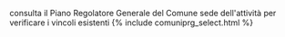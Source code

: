 consulta il Piano Regolatore Generale del Comune sede dell'attività per verificare i vincoli esistenti
{% include comuniprg_select.html %}
